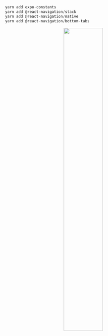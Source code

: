 ```javascript
yarn add expo-constants
yarn add @react-navigation/stack
yarn add @react-navigation/native
yarn add @react-navigation/bottom-tabs
```
<p align="center">
	<img src="https://im6.ezgif.com/tmp/ezgif-6-fec5372b5793.gif" width=50% />
</p>
